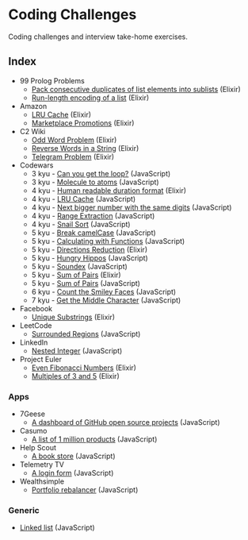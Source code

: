 # Coding Challenges

Coding challenges and interview take-home exercises.

## Index

- 99 Prolog Problems
  - [Pack consecutive duplicates of list elements into sublists](99-problems/pack-duplicates/solve.exs) (Elixir)
  - [Run-length encoding of a list](99-problems/run-length/solve.exs) (Elixir)
- Amazon
  - [LRU Cache](amazon/lru-cache/solve.exs) (Elixir)
  - [Marketplace Promotions](amazon/promotions/solve.exs) (Elixir)
- C2 Wiki
  - [Odd Word Problem](c2-wiki/odd-word-dijkstra/solve.exs) (Elixir)
  - [Reverse Words in a String](c2-wiki/reverse-words/solve.exs) (Elixir)
  - [Telegram Problem](c2-wiki/telegram-problem/solve.exs) (Elixir)
- Codewars
  - 3 kyu - [Can you get the loop?](codewars/get-the-loop/solve.js) (JavaScript)
  - 3 kyu - [Molecule to atoms](codewars/molecule-to-atoms/parse.js) (JavaScript)
  - 4 kyu - [Human readable duration format](codewars/human-readable-duration/solve.exs) (Elixir)
  - 4 kyu - [LRU Cache](codewars/lru-cache/cache.js) (JavaScript)
  - 4 kyu - [Next bigger number with the same digits](codewars/next-bigger-digits/solve.js) (JavaScript)
  - 4 kyu - [Range Extraction](codewars/range-extraction/solve.js) (JavaScript)
  - 4 kyu - [Snail Sort](codewars/snail-sort/sort.js) (JavaScript)
  - 5 kyu - [Break camelCase](codewars/break-camelcase/break.js) (JavaScript)
  - 5 kyu - [Calculating with Functions](codewars/calc-with-functions/calc.js) (JavaScript)
  - 5 kyu - [Directions Reduction](codewars/directions-reduction/solve.exs) (Elixir)
  - 5 kyu - [Hungry Hippos](codewars/hungry-hippos/game.js) (JavaScript)
  - 5 kyu - [Soundex](codewars/soundex/soundex.js) (JavaScript)
  - 5 kyu - [Sum of Pairs](codewars/sum-of-pairs/elixir/sum.exs) (Elixir)
  - 5 kyu - [Sum of Pairs](codewars/sum-of-pairs/javascript/sum.js) (JavaScript)
  - 6 kyu - [Count the Smiley Faces](codewars/count-smiley-faces/counter.js) (JavaScript)
  - 7 kyu - [Get the Middle Character](codewars/get-the-middle-character/solution.js) (JavaScript)
- Facebook
  - [Unique Substrings](facebook/unique-substrings/solve.exs) (Elixir)
- LeetCode
  - [Surrounded Regions](leetcode/surrounded-regions/solve.js) (JavaScript)
- LinkedIn
  - [Nested Integer](linkedin/nested-integer/sum.js) (JavaScript)
- Project Euler
  - [Even Fibonacci Numbers](project-euler/even-fibonacci-numbers/solve.exs) (Elixir)
  - [Multiples of 3 and 5](project-euler/multiples-of-3-and-5/solve.exs) (Elixir)

### Apps

- 7Geese
  - [A dashboard of GitHub open source projects](apps/7geese/src) (JavaScript)
- Casumo
  - [A list of 1 million products](apps/casumo/src) (JavaScript)
- Help Scout
  - [A book store](apps/helpscout) (JavaScript)
- Telemetry TV
  - [A login form](apps/telemetry-tv/src/) (JavaScript)
- Wealthsimple
  - [Portfolio rebalancer](apps/wealthsimple/rebalancer/app.jsx) (JavaScript)

### Generic

- [Linked list](generic/linked-list/list.js) (JavaScript)

